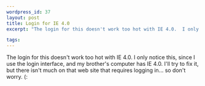 ```yaml
--- 
wordpress_id: 37
layout: post
title: Login for IE 4.0
excerpt: "The login for this doesn't work too hot with IE 4.0.  I only notice this, since I use the login interface, and my brother's computer has IE 4.0.  I'll try to fix it, but there isn't much on that web site that requires logging in... so don't worry. (:"

tags: 
---
```


The login for this doesn't work too hot with IE 4.0.  I only notice this, since I use the login interface, and my brother's computer has IE 4.0.  I'll try to fix it, but there isn't much on that web site that requires logging in... so don't worry. (:
